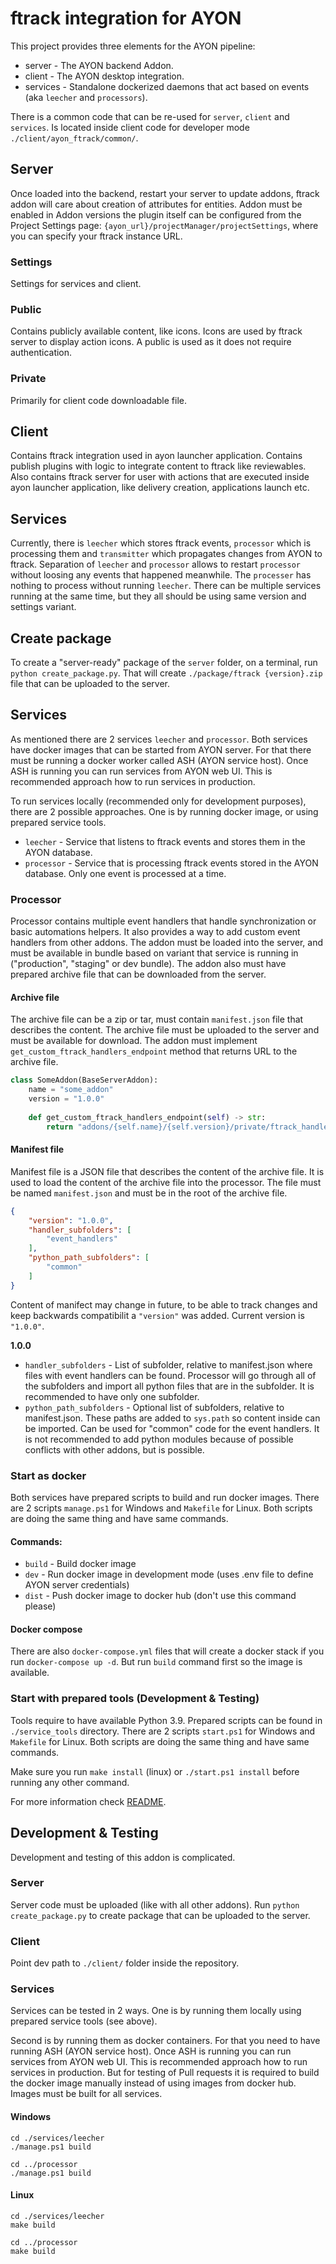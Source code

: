 # ftrack integration for AYON

This project provides three elements for the AYON pipeline:
 * server - The AYON backend Addon.
 * client - The AYON desktop integration.
 * services - Standalone dockerized daemons that act based on events (aka `leecher` and `processors`).

There is a common code that can be re-used for `server`, `client` and `services`. Is located inside client code for developer mode `./client/ayon_ftrack/common/`.

## Server
Once loaded into the backend, restart your server to update addons, ftrack addon will care about creation of attributes for entities. Addon must be enabled in Addon versions the plugin itself can be configured from the Project Settings page: `{ayon_url}/projectManager/projectSettings`, where you can specify your ftrack instance URL.

### Settings
Settings for services and client.

### Public
Contains publicly available content, like icons. Icons are used by ftrack server to display action icons. A public is used as it does not require authentication.

### Private
Primarily for client code downloadable file.

## Client
Contains ftrack integration used in ayon launcher application. Contains publish plugins with logic to integrate content to ftrack like reviewables. Also contains ftrack server for user with actions that are executed inside ayon launcher application, like delivery creation, applications launch etc.

## Services
Currently, there is `leecher` which stores ftrack events, `processor` which is processing them and `transmitter` which propagates changes from AYON to ftrack. Separation of `leecher` and `processor` allows to restart `processor` without loosing any events that happened meanwhile. The `processer` has nothing to process without running `leecher`. There can be multiple services running at the same time, but they all should be using same version and settings variant.

## Create package
To create a "server-ready" package of the `server` folder, on a terminal, run `python create_package.py`. That will create `./package/ftrack {version}.zip` file that can be uploaded to the server.

## Services
As mentioned there are 2 services `leecher` and `processor`. Both services have docker images that can be started from AYON server. For that there must be running a docker worker called ASH (AYON service host). Once ASH is running you can run services from AYON web UI. This is recommended approach how to run services in production.

To run services locally (recommended only for development purposes), there are 2 possible approaches. One is by running docker image, or using prepared service tools.

- `leecher` - Service that listens to ftrack events and stores them in the AYON database.
- `processor` - Service that is processing ftrack events stored in the AYON database. Only one event is processed at a time.

### Processor
Processor contains multiple event handlers that handle synchronization or basic automations helpers. It also provides a way to add custom event handlers from other addons. The addon must be loaded into the server, and must be available in bundle based on variant that service is running in ("production", "staging" or dev bundle).
The addon also must have prepared archive file that can be downloaded from the server.

#### Archive file
The archive file can be a zip or tar, must contain `manifest.json` file that describes the content. The archive file must be uploaded to the server and must be available for download. The addon must implement `get_custom_ftrack_handlers_endpoint` method that returns URL to the archive file.

```python
class SomeAddon(BaseServerAddon):
    name = "some_addon"
    version = "1.0.0"
    
    def get_custom_ftrack_handlers_endpoint(self) -> str:
        return "addons/{self.name}/{self.version}/private/ftrack_handlers.tar.gz"
```

#### Manifest file
Manifest file is a JSON file that describes the content of the archive file. It is used to load the content of the archive file into the processor. The file must be named `manifest.json` and must be in the root of the archive file.

```json
{
    "version": "1.0.0",
    "handler_subfolders": [
        "event_handlers"
    ],
    "python_path_subfolders": [
        "common"
    ]
}
```
Content of manifect may change in future, to be able to track changes and keep backwards compatibilit a `"version"` was added. Current version is `"1.0.0"`.

<b>1.0.0</b>
- `handler_subfolders` - List of subfolder, relative to manifest.json where files with event handlers can be found. Processor will go through all of the subfolders and import all python files that are in the subfolder. It is recommended to have only one subfolder.
- `python_path_subfolders` - Optional list of subfolders, relative to manifest.json. These paths are added to `sys.path` so content inside can be imported. Can be used for "common" code for the event handlers. It is not recommended to add python modules because of possible conflicts with other addons, but is possible.


### Start as docker
Both services have prepared scripts to build and run docker images. There are 2 scripts `manage.ps1` for Windows and `Makefile` for Linux. Both scripts are doing the same thing and have same commands.

#### Commands:
- `build` - Build docker image
- `dev` - Run docker image in development mode (uses .env file to define AYON server credentials)
- `dist` - Push docker image to docker hub (don't use this command please)

#### Docker compose
There are also `docker-compose.yml` files that will create a docker stack if you run `docker-compose up -d`. But run `build` command first so the image is available. 

### Start with prepared tools (Development & Testing)
Tools require to have available Python 3.9. Prepared scripts can be found in `./service_tools` directory. There are 2 scripts `start.ps1` for Windows and `Makefile` for Linux. Both scripts are doing the same thing and have same commands.

Make sure you run `make install` (linux) or `./start.ps1 install` before running any other command.

For more information check [README](service_tools/README.md).

## Development & Testing
Development and testing of this addon is complicated.

### Server
Server code must be uploaded (like with all other addons). Run `python create_package.py` to create package that can be uploaded to the server.

### Client
Point dev path to `./client/` folder inside the repository.

### Services
Services can be tested in 2 ways. One is by running them locally using prepared service tools (see above).

Second is by running them as docker containers. For that you need to have running ASH (AYON service host). Once ASH is running you can run services from AYON web UI. This is recommended approach how to run services in production. But for testing of Pull requests it is required to build the docker image manually instead of using images from docker hub.
Images must be built for all services.

#### Windows
```shell
cd ./services/leecher
./manage.ps1 build

cd ../processor
./manage.ps1 build
```

#### Linux
```shell
cd ./services/leecher
make build

cd ../processor
make build
```
